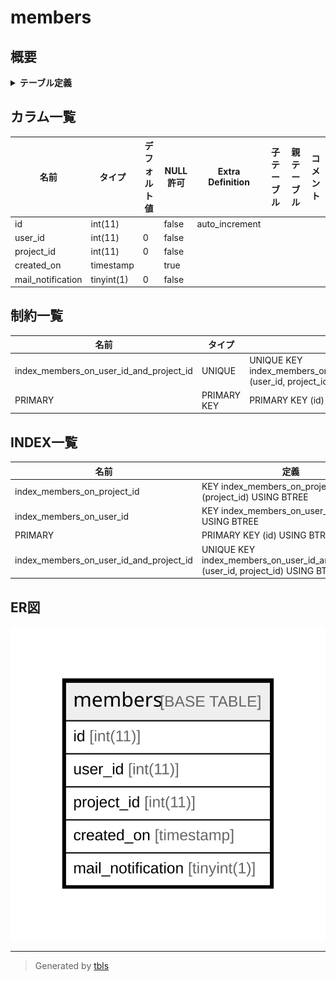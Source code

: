 # members

## 概要

<details>
<summary><strong>テーブル定義</strong></summary>

```sql
CREATE TABLE `members` (
  `id` int(11) NOT NULL AUTO_INCREMENT,
  `user_id` int(11) NOT NULL DEFAULT '0',
  `project_id` int(11) NOT NULL DEFAULT '0',
  `created_on` timestamp NULL DEFAULT NULL,
  `mail_notification` tinyint(1) NOT NULL DEFAULT '0',
  PRIMARY KEY (`id`),
  UNIQUE KEY `index_members_on_user_id_and_project_id` (`user_id`,`project_id`),
  KEY `index_members_on_user_id` (`user_id`),
  KEY `index_members_on_project_id` (`project_id`)
) ENGINE=InnoDB AUTO_INCREMENT=[Redacted by tbls] DEFAULT CHARSET=utf8
```

</details>

## カラム一覧

| 名前                | タイプ        | デフォルト値       | NULL許可   | Extra Definition | 子テーブル      | 親テーブル      | コメント     |
| ----------------- | ---------- | ------------ | -------- | ---------------- | ---------- | ---------- | -------- |
| id                | int(11)    |              | false    | auto_increment   |            |            |          |
| user_id           | int(11)    | 0            | false    |                  |            |            |          |
| project_id        | int(11)    | 0            | false    |                  |            |            |          |
| created_on        | timestamp  |              | true     |                  |            |            |          |
| mail_notification | tinyint(1) | 0            | false    |                  |            |            |          |

## 制約一覧

| 名前                                      | タイプ         | 定義                                                                       |
| --------------------------------------- | ----------- | ------------------------------------------------------------------------ |
| index_members_on_user_id_and_project_id | UNIQUE      | UNIQUE KEY index_members_on_user_id_and_project_id (user_id, project_id) |
| PRIMARY                                 | PRIMARY KEY | PRIMARY KEY (id)                                                         |

## INDEX一覧

| 名前                                      | 定義                                                                                   |
| --------------------------------------- | ------------------------------------------------------------------------------------ |
| index_members_on_project_id             | KEY index_members_on_project_id (project_id) USING BTREE                             |
| index_members_on_user_id                | KEY index_members_on_user_id (user_id) USING BTREE                                   |
| PRIMARY                                 | PRIMARY KEY (id) USING BTREE                                                         |
| index_members_on_user_id_and_project_id | UNIQUE KEY index_members_on_user_id_and_project_id (user_id, project_id) USING BTREE |

## ER図

![er](members.svg)

---

> Generated by [tbls](https://github.com/k1LoW/tbls)
